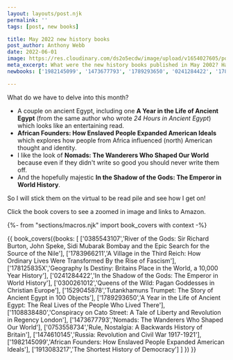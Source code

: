 ```yaml
---
layout: layouts/post.njk
permalink: ''
tags: [post, new books]

title: May 2022 new history books
post_author: Anthony Webb
date: 2022-06-01
image: https://res.cloudinary.com/ds2o5ecdw/image/upload/v1654027605/posts/May2022_newhistorybooks.jpg
meta_excerpt: What were the new history books published in May 2002? Have a look here...
newbooks: ['1982145099', '1473677793', '1789293650', '0241284422', '1789293650', '1783966211']

---
```

What do we have to delve into this month?

- A couple on ancient Egypt, including one __A Year in the Life of Ancient Egypt__ (from the same author who wrote _24 Hours in Ancient Egypt_) which looks like an entertaining read.
- __African Founders: How Enslaved People Expanded American Ideals__ which explores how people from Africa influenced (north) American thought and identity.
- I like the look of __Nomads: The Wanderers Who Shaped Our World__ because even if they didn't write so good you should never write them off.
- And the hopefully majestic __In the Shadow of the Gods: The Emperor in World History__.

So I will stick them on the virtual to be read pile and see how I get on!

Click the book covers to see a zoomed in image and links to Amazon.

{%- from "sections/macros.njk" import book_covers with context -%}

{{ book_covers({books: [
['0385543107','River of the Gods: Sir Richard Burton, John Speke, Sidi Mubarak Bombay and the Epic Search for the Source of the Nile'],
['1783966211','A Village in the Third Reich: How Ordinary Lives Were Transformed By the Rise of Fascism'],
['178125835X','Geography Is Destiny: Britains Place in the World, a 10,000 Year History'],
['0241284422','In the Shadow of the Gods: The Emperor in World History'],
['0300261012','Queens of the Wild: Pagan Goddesses in Christian Europe'],
['1529045878','Tutankhamuns Trumpet: The Story of Ancient Egypt in 100 Objects'],
['1789293650','A Year in the Life of Ancient Egypt: The Real Lives of the People Who Lived There'],
['1108838480','Conspiracy on Cato Street: A Tale of Liberty and Revolution in Regency London'],
['1473677793','Nomads: The Wanderers Who Shaped Our World'],
['0753558734','Rule, Nostalgia: A Backwards History of Britain'],
['1474610145','Russia: Revolution and Civil War 1917-1921'],
['1982145099','African Founders: How Enslaved People Expanded American Ideals'],
['1913083217','The Shortest History of Democracy']
]
}) }}